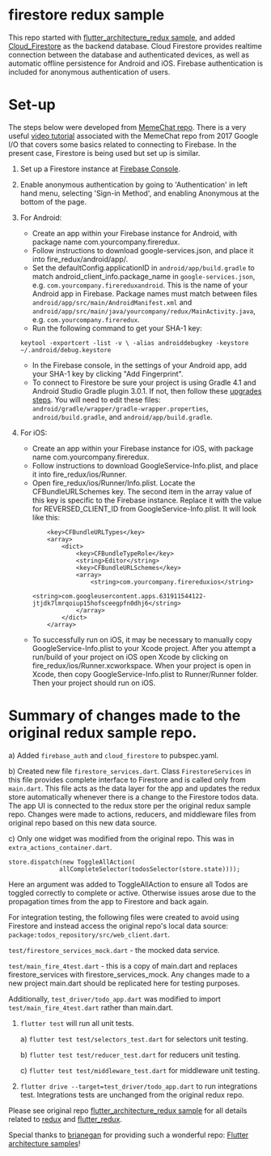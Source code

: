 # firestore redux sample




This repo started with [flutter_architecture_redux sample](https://github.com/brianegan/flutter_architecture_samples/blob/master/example/redux/README.md),
and added [Cloud_Firestore](https://firebase.google.com/docs/firestore/) as the backend database. Cloud Firestore 
provides realtime connection between the database and authenticated devices, as well as automatic offline 
persistence for Android and iOS. Firebase authentication is included for anonymous authentication of users.

# Set-up

The steps below were developed from [MemeChat repo](https://github.com/efortuna/memechat/blob/master/README.md). 
There is a very useful [video tutorial](https://www.youtube.com/watch?v=w2TcYP8qiRI) associated with the MemeChat 
repo from 2017 Google I/O that covers some basics related to connecting to Firebase. 
In the present case, Firestore is being used but set up is similar.

1) Set up a Firestore instance at [Firebase Console](https://console.firebase.google.com/).

2) Enable anonymous authentication by going to 'Authentication' in left hand menu, selecting 
'Sign-in Method', and enabling Anonymous at the bottom of the page.

3) For Android:

    - Create an app within your Firebase instance for Android, with package name com.yourcompany.fireredux.
    - Follow instructions to download google-services.json, and place it into fire_redux/android/app/.
    - Set the defaultConfig.applicationID in `android/app/build.gradle` to match 
    android_client_info.package_name in `google-services.json`, e.g. `com.yourcompany.firereduxandroid`.
    This is the name of your Android app in Firebase. 
    Package names must match between files `android/app/src/main/AndroidManifest.xml` and 
    `android/app/src/main/java/yourcompany/redux/MainActivity.java`, e.g. `com.yourcompany.fireredux`.
    - Run the following command to get your SHA-1 key:
    
    `keytool -exportcert -list -v \
     -alias androiddebugkey -keystore ~/.android/debug.keystore`
    - In the Firebase console, in the settings of your Android app, add your SHA-1 key by clicking "Add Fingerprint".
    - To connect to Firestore be sure your project is using Gradle 4.1 and Android Studio Gradle plugin 3.0.1.
    If not, then follow these 
    [upgrades steps](https://github.com/flutter/flutter/wiki/Updating-Flutter-projects-to-Gradle-4.1-and-Android-Studio-Gradle-plugin-3.0.1).
    You will need to edit these files: `android/gradle/wrapper/gradle-wrapper.properties`, 
    `android/build.gradle`, and `android/app/build.gradle`.
    
4) For iOS:

    - Create an app within your Firebase instance for iOS, with package name com.yourcompany.fireredux.
    - Follow instructions to download GoogleService-Info.plist, and place it into fire_redux/ios/Runner.
    - Open fire_redux/ios/Runner/Info.plist. Locate the CFBundleURLSchemes key. 
    The second item in the array value of this key is specific to the Firebase instance. 
    Replace it with the value for REVERSED_CLIENT_ID from GoogleService-Info.plist. It will look like this:
        ```$xslt
            <key>CFBundleURLTypes</key>
            <array>
                <dict>
                    <key>CFBundleTypeRole</key>
                    <string>Editor</string>
                    <key>CFBundleURLSchemes</key>
                    <array>
                        <string>com.yourcompany.firereduxios</string>
                        <string>com.googleusercontent.apps.631911544122-jtjdk7lmrqoiup15hofsceegpfn0dhj6</string>
                    </array>
                </dict>
            </array>
        ```
    - To successfully run on iOS, it may be necessary to manually copy GoogleService-Info.plist
    to your Xcode project. After you attempt a run/build of your project on iOS open Xcode by 
    clicking on fire_redux/ios/Runner.xcworkspace. When your project is open in Xcode, then copy 
    GoogleService-Info.plist to Runner/Runner folder. Then your project should run on iOS.
    
    
# Summary of changes made to the original redux sample repo.

a) Added `firebase_auth` and `cloud_firestore` to pubspec.yaml.

b) Created new file `firestore_services.dart`. Class `FirestoreServices` in this file
provides complete interface to Firestore and is called only from `main.dart`.
This file acts as the data layer for the app and updates the redux store automatically 
whenever there is a change to the Firestore todos data. The app UI is connected to the redux 
store per the original redux sample repo. 
Changes were made to actions, reducers, and middleware files from original repo
based on this new data source.

c) Only one widget was modified from the original repo. This was in `extra_actions_container.dart`.
```apple js
store.dispatch(new ToggleAllAction(
              allCompleteSelector(todosSelector(store.state))));
```
Here an argument was added to ToggleAllAction to ensure all Todos are toggled correctly to
complete or active. Otherwise issues arose due to the propagation times from the app to
Firestore and back again.

For integration testing, the following files were created to avoid using Firestore and instead
access the original repo's local data source: `package:todos_repository/src/web_client.dart`.

`test/firestore_services_mock.dart` - the mocked data service.

`test/main_fire_4test.dart` - this is a copy of main.dart and replaces firestore_services with
firestore_services_mock. Any changes made to a new project main.dart should be replicated here
for testing purposes.

Additionally, `test_driver/todo_app.dart` was modified to import `test/main_fire_4test.dart`
rather than main.dart.



1) `flutter test` will run all unit tests.

    a) `flutter test test/selectors_test.dart` for selectors unit testing.
    
    b) `flutter test test/reducer_test.dart` for reducers unit testing.
    
    c) `flutter test test/middleware_test.dart` for middleware unit testing.

2) `flutter drive --target=test_driver/todo_app.dart` to run integrations test.
Integrations tests are unchanged from the original redux repo.

    
Please see original repo
[flutter_architecture_redux sample](https://github.com/brianegan/flutter_architecture_samples/blob/master/example/redux/README.md)
for all details related to [redux](https://pub.dartlang.org/packages/redux) 
and [flutter_redux](https://pub.dartlang.org/packages/flutter_redux). 

Special thanks to [brianegan](https://github.com/brianegan) for providing such a wonderful repo:
[Flutter architecture samples](https://github.com/brianegan/flutter_architecture_samples/blob/master/README.md)!
